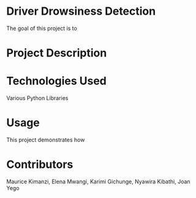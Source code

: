 # Driver Drowsiness Detection


The goal of this project is to 


# Project Description




# Technologies Used

Various Python Libraries

# Usage

This project demonstrates how 

# Contributors

Maurice Kimanzi, Elena Mwangi, Karimi Gichunge, Nyawira Kibathi, Joan Yego

